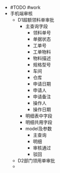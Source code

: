 - #TODO #work
- 手机端审核
	- D1超额领料单审批
		- 主查询字段
			- 领料单号
			- 单据状态
			- 工单号
			- 工单物料
			- 物料描述
			- 规格型号
			- 车间
			- 仓库
			- 申请日期
			- 申请人
			- 申请备注
			- 操作人
			- 操作日期
		- 明细表中字段
		- 明细共用字段
		- model及参数
			- 主查询
			- 明细
			- 审核通过
			- 驳回
	- D2部门领用单审批
	-